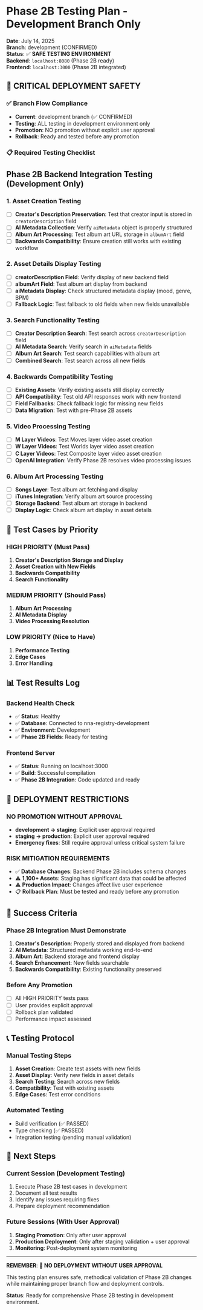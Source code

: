 # Phase 2B Testing Plan - Development Branch Only

**Date**: July 14, 2025  
**Branch**: development (CONFIRMED)  
**Status**: ✅ **SAFE TESTING ENVIRONMENT**  
**Backend**: `localhost:8080` (Phase 2B ready)  
**Frontend**: `localhost:3000` (Phase 2B integrated)  

## 🚨 **CRITICAL DEPLOYMENT SAFETY**

### **✅ Branch Flow Compliance**
- **Current**: development branch (✅ CONFIRMED)
- **Testing**: ALL testing in development environment only
- **Promotion**: NO promotion without explicit user approval
- **Rollback**: Ready and tested before any promotion

### **📋 Required Testing Checklist**

## **Phase 2B Backend Integration Testing (Development Only)**

### **1. Asset Creation Testing**
- [ ] **Creator's Description Preservation**: Test that creator input is stored in `creatorDescription` field
- [ ] **AI Metadata Collection**: Verify `aiMetadata` object is properly structured
- [ ] **Album Art Processing**: Test album art URL storage in `albumArt` field
- [ ] **Backwards Compatibility**: Ensure creation still works with existing workflow

### **2. Asset Details Display Testing**
- [ ] **creatorDescription Field**: Verify display of new backend field
- [ ] **albumArt Field**: Test album art display from backend
- [ ] **aiMetadata Display**: Check structured metadata display (mood, genre, BPM)
- [ ] **Fallback Logic**: Test fallback to old fields when new fields unavailable

### **3. Search Functionality Testing**
- [ ] **Creator Description Search**: Test search across `creatorDescription` field
- [ ] **AI Metadata Search**: Verify search in `aiMetadata` fields
- [ ] **Album Art Search**: Test search capabilities with album art
- [ ] **Combined Search**: Test search across all new fields

### **4. Backwards Compatibility Testing**
- [ ] **Existing Assets**: Verify existing assets still display correctly
- [ ] **API Compatibility**: Test old API responses work with new frontend
- [ ] **Field Fallbacks**: Check fallback logic for missing new fields
- [ ] **Data Migration**: Test with pre-Phase 2B assets

### **5. Video Processing Testing**
- [ ] **M Layer Videos**: Test Moves layer video asset creation
- [ ] **W Layer Videos**: Test Worlds layer video asset creation
- [ ] **C Layer Videos**: Test Composite layer video asset creation
- [ ] **OpenAI Integration**: Verify Phase 2B resolves video processing issues

### **6. Album Art Processing Testing**
- [ ] **Songs Layer**: Test album art fetching and display
- [ ] **iTunes Integration**: Verify album art source processing
- [ ] **Storage Backend**: Test album art storage in backend
- [ ] **Display Logic**: Check album art display in asset details

## **🔬 Test Cases by Priority**

### **HIGH PRIORITY (Must Pass)**
1. **Creator's Description Storage and Display**
2. **Asset Creation with New Fields**
3. **Backwards Compatibility**
4. **Search Functionality**

### **MEDIUM PRIORITY (Should Pass)**
1. **Album Art Processing**
2. **AI Metadata Display**
3. **Video Processing Resolution**

### **LOW PRIORITY (Nice to Have)**
1. **Performance Testing**
2. **Edge Cases**
3. **Error Handling**

## **📊 Test Results Log**

### **Backend Health Check**
- ✅ **Status**: Healthy
- ✅ **Database**: Connected to nna-registry-development
- ✅ **Environment**: Development
- ✅ **Phase 2B Fields**: Ready for testing

### **Frontend Server**
- ✅ **Status**: Running on localhost:3000
- ✅ **Build**: Successful compilation
- ✅ **Phase 2B Integration**: Code updated and ready

## **🚫 DEPLOYMENT RESTRICTIONS**

### **NO PROMOTION WITHOUT APPROVAL**
- **development → staging**: Explicit user approval required
- **staging → production**: Explicit user approval required
- **Emergency fixes**: Still require approval unless critical system failure

### **RISK MITIGATION REQUIREMENTS**
- ✅ **Database Changes**: Backend Phase 2B includes schema changes
- ⚠️ **1,100+ Assets**: Staging has significant data that could be affected
- ⚠️ **Production Impact**: Changes affect live user experience
- 📋 **Rollback Plan**: Must be tested and ready before any promotion

## **🎯 Success Criteria**

### **Phase 2B Integration Must Demonstrate**
1. **Creator's Description**: Properly stored and displayed from backend
2. **AI Metadata**: Structured metadata working end-to-end
3. **Album Art**: Backend storage and frontend display
4. **Search Enhancement**: New fields searchable
5. **Backwards Compatibility**: Existing functionality preserved

### **Before Any Promotion**
- [ ] All HIGH PRIORITY tests pass
- [ ] User provides explicit approval
- [ ] Rollback plan validated
- [ ] Performance impact assessed

## **📞 Testing Protocol**

### **Manual Testing Steps**
1. **Asset Creation**: Create test assets with new fields
2. **Asset Display**: Verify new fields in asset details
3. **Search Testing**: Search across new fields
4. **Compatibility**: Test with existing assets
5. **Edge Cases**: Test error conditions

### **Automated Testing**
- Build verification (✅ PASSED)
- Type checking (✅ PASSED)
- Integration testing (pending manual validation)

## **🔄 Next Steps**

### **Current Session (Development Testing)**
1. Execute Phase 2B test cases in development
2. Document all test results
3. Identify any issues requiring fixes
4. Prepare deployment recommendation

### **Future Sessions (With User Approval)**
1. **Staging Promotion**: Only after user approval
2. **Production Deployment**: Only after staging validation + user approval
3. **Monitoring**: Post-deployment system monitoring

---

**REMEMBER**: 🚨 **NO DEPLOYMENT WITHOUT USER APPROVAL**

This testing plan ensures safe, methodical validation of Phase 2B changes while maintaining proper branch flow and deployment controls.

**Status**: Ready for comprehensive Phase 2B testing in development environment.